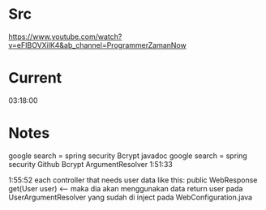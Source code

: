 # Src
https://www.youtube.com/watch?v=eFIBOVXilK4&ab_channel=ProgrammerZamanNow

# Current
03:18:00

# Notes
google search = spring security Bcrypt javadoc
google search = spring security Github Bcrypt
ArgumentResolver 1:51:33

1:55:52
each controller that needs user data like this:
public WebResponse<UserResponse> get(User user) <--
maka dia akan menggunakan data return user pada UserArgumentResolver yang sudah di inject pada WebConfiguration.java



